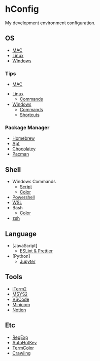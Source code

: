 # hConfig

My development environment configuration.

## OS

- [MAC](docs/os/mac.md)
- [Linux](https://github.com/llHoYall/hConfig/wiki/Linux)
- [Windows](docs/os/windows.md)

### Tips

- [MAC](https://github.com/llHoYall/hConfig/wiki/MAC-Tips)
* [Linux](docs/tips/linux.md)
  + [Commands](docs/tips/linux_commands.md)
* [Windows](docs/tips/windows.md)
  + [Commands](docs/tips/windows_commands.md)
  + [Shortcuts](docs/tips/windows_shortcuts.md)

### Package Manager

- [Homebrew](docs/package_manager/homebrew.md)
- [Apt](https://github.com/llHoYall/hConfig/wiki/Apt)
- [Chocolatey](https://github.com/llHoYall/hConfig/wiki/Chocolatey)
- [Pacman](https://github.com/llHoYall/hConfig/wiki/Pacman)

## Shell

- Windows Commands
  - [Script](docs/shell/cmd_script.md)
  - [Color](docs/shell/cmd_color.md)
- [Powershell](docs/shell/powershell.md)
- [WSL](docs/shell/wsl.md)
- Bash
  - [Color](docs/shell/ansi_color.md)
- [zsh](docs/shell/zsh.md)

## Language

* [JavaScript]
  + [ESLint & Prettier](docs/language/javascript/eslint_prettier.md)
* [Python]
  + [Jupyter](docs/language/python/jupyter.md)

## Tools

- [iTerm2](https://github.com/llHoYall/hConfig/wiki/iTerm2)
- [MSYS2](https://github.com/llHoYall/hConfig/wiki/MSYS2)
- [VSCode](https://github.com/llHoYall/hConfig/wiki/vscode)
- [Minicom](https://github.com/llHoYall/hConfig/wiki/Minicom)
- [Notion](https://github.com/llHoYall/hConfig/wiki/Notion)

## Etc

- [RegExp](https://github.com/llHoYall/hConfig/wiki/Regular-Expressions)
- [AutoHotKey](docs/etc/autohotkey.md)
- [TermColor](https://github.com/llHoYall/hConfig/wiki/Terminal-Color)
- [Crawling](docs/etc/crawling.md)
